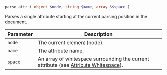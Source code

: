 ```php
parse_attr ( object $node, string $name, array &$space )
```

Parses a single attribute starting at the current parsing position in the document.

| Parameter | Description                                                                                                                             |
|-----------|-----------------------------------------------------------------------------------------------------------------------------------------|
| `node`    | The current element (node).                                                                                                             |
| `name`    | The attribute name.                                                                                                                     |
| `space`   | An array of whitespace surrounding the current attribute (see [Attribute Whitespace](../simple_html_dom_node/definitions.md#attribute-whitespace)). |
